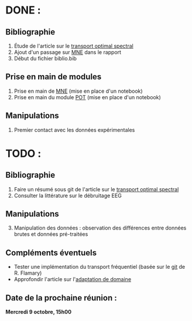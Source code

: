 # DONE :

## Bibliographie

1. Étude de l'article sur le [transport optimal spectral](https://arxiv.org/abs/1609.09799)
2. Ajout d'un passage sur [MNE](https://mne.tools/dev/index.html) dans le rapport
3. Début du fichier biblio.bib

## Prise en main de modules

1. Prise en main de [MNE](https://mne.tools/dev/index.html) (mise en place d'un notebook)
2. Prise en main du module [POT](https://pot.readthedocs.io/en/stable/) (mise en place d'un notebook)

## Manipulations
1. Premier contact avec les données expérimentales

# TODO :

## Bibliographie
1. Faire un résumé sous git de l'article sur le [transport optimal spectral](https://arxiv.org/abs/1609.09799)
2. Consulter la littérature sur le débruitage EEG

## Manipulations

3. Manipulation des données : observation des différences entre données brutes et données pré-traitées

## Compléments éventuels

* Tester une implémentation du transport fréquentiel (basée sur le [git](https://arxiv.org/abs/1609.09799) de R. Flamary)
* Approfondir l'article sur l'[adaptation de domaine](https://arxiv.org/abs/1507.00504)


## Date de la prochaine réunion :
**Mercredi 9 octobre, 15h00**
